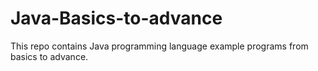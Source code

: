 # Java-Basics-to-advance
This repo contains Java programming language example programs from basics to advance.
